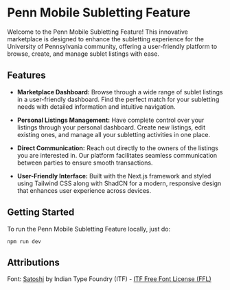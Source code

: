 # Penn Mobile Subletting Feature

Welcome to the Penn Mobile Subletting Feature! This innovative marketplace is designed to enhance the subletting experience for the University of Pennsylvania community, offering a user-friendly platform to browse, create, and manage sublet listings with ease.

## Features

- **Marketplace Dashboard:** Browse through a wide range of sublet listings in a user-friendly dashboard. Find the perfect match for your subletting needs with detailed information and intuitive navigation.

- **Personal Listings Management:** Have complete control over your listings through your personal dashboard. Create new listings, edit existing ones, and manage all your subletting activities in one place.

- **Direct Communication:** Reach out directly to the owners of the listings you are interested in. Our platform facilitates seamless communication between parties to ensure smooth transactions.

- **User-Friendly Interface:** Built with the Next.js framework and styled using Tailwind CSS along with ShadCN for a modern, responsive design that enhances user experience across devices.

## Getting Started

To run the Penn Mobile Subletting Feature locally, just do:

`npm run dev`


## Attributions

Font: [Satoshi](https://www.fontshare.com/fonts/satoshi) by Indian Type Foundry (ITF) - [ITF Free Font License (FFL)](https://www.fontshare.com/licenses/itf-free-font-license)
